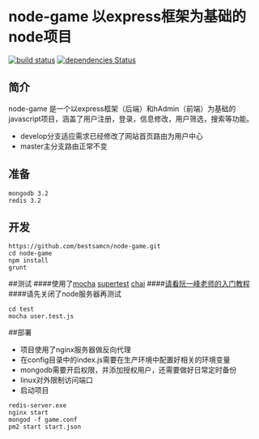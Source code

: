# node-game 以express框架为基础的node项目
[![build status][travis-image]][travis-url]
[![dependencies Status](https://david-dm.org/bestsamcn/node-game/status.svg)](https://david-dm.org/bestsamcn/node-game)

[travis-image]: https://travis-ci.org/bestsamcn/node-game.svg?branch=develop
[travis-url]: https://travis-ci.org/bestsamcn/node-game
## 简介
node-game 是一个以express框架（后端）和hAdmin（前端）为基础的javascript项目，涵盖了用户注册，登录，信息修改，用户筛选，搜索等功能。
- develop分支适应需求已经修改了网站首页路由为用户中心
- master主分支路由正常不变

## 准备
```
mongodb 3.2
redis 3.2
```
## 开发
```
https://github.com/bestsamcn/node-game.git
cd node-game
npm install
grunt
```

##测试
####使用了[mocha](https://github.com/mochajs/mocha "mocha")  [supertest](https://github.com/visionmedia/supertest "supertest") [chai](https://github.com/chaijs/chai "chai")
####[请看阮一峰老师的入门教程](http://www.ruanyifeng.com/blog/2015/12/a-mocha-tutorial-of-examples.html "入门教程")
####请先关闭了node服务器再测试
```
cd test
mocha user.test.js
```

##部署
- 项目使用了nginx服务器做反向代理
- 在config目录中的index.js需要在生产环境中配置好相关的环境变量
- mongodb需要开启权限，并添加授权用户，还需要做好日常定时备份
- linux对外限制访问端口
- 启动项目
```
redis-server.exe
nginx start
mongod -f game.conf
pm2 start start.json
```
